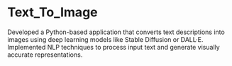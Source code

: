 # Text_To_Image
Developed a Python-based application that converts text descriptions into images using deep learning models like Stable Diffusion or DALL·E. Implemented NLP techniques to process input text and generate visually accurate representations.
